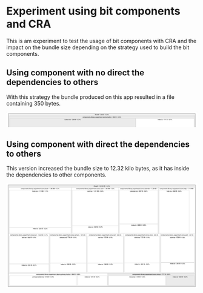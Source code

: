 # Experiment using bit components and CRA

This is am experiment to test the usage of bit components with CRA and the impact on the bundle size depending on the strategy used to build the bit components.

## Using component with no direct the dependencies to others

With this strategy the bundle produced on this app resulted in a file containing 350 bytes.

<img src="./docs/images/image-1.png">

## Using component with direct the dependencies to others

This version increased the bundle size to 12.32 kilo bytes, as it has inside the dependencies to other components.

<img src="./docs/images/image-2.png">